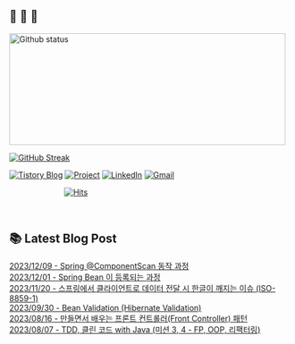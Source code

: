  ## 🐔 🐝 🐜

<div>
  
  <img width="494" height="200" alt="Github status" src="https://github-readme-stats.vercel.app/api?username=JuHyun419&count_private=true&theme=radical">
  
  [![GitHub Streak](https://github-readme-streak-stats.herokuapp.com/?user=JuHyun419&theme=dark)](https://github.com/JuHyun419)
  
</div>  

<div>
  
  [![Tistory Blog](http://img.shields.io/badge/-Tistory%20Blog-blue?style=flat&logo=Blogger&link=https://zzang9ha.tistory.com/)](https://zzang9ha.tistory.com/) 
  [![Project](http://img.shields.io/badge/-Project-ff69b4?style=flat&logo=github&link=https://github.com/YAPP-19th/Web-Team-2-Backend)](https://github.com/YAPP-19th/Web-Team-2-Backend) 
  [![LinkedIn](https://img.shields.io/badge/-LinkedIn-0077b5?style=flat-square&logo=linkedin&logoColor=white&link=https://www.linkedin.com/in/juhyun-lee-87176a19b/)](https://www.linkedin.com/in/juhyun-lee-87176a19b/)
  [![Gmail](http://img.shields.io/badge/Gmail-important?style=flat&logo=Gmail&link=mailto:zzang9haha@gmail.com)](mailto:zzang9haha@gmail.com) 

</div>

<div>
 
&nbsp;&nbsp;&nbsp;&nbsp;&nbsp;&nbsp;&nbsp;&nbsp;&nbsp;&nbsp;&nbsp;&nbsp;&nbsp;&nbsp;&nbsp;&nbsp;&nbsp;&nbsp;&nbsp;&nbsp;&nbsp;&nbsp;&nbsp;&nbsp; [![Hits](https://hits.seeyoufarm.com/api/count/incr/badge.svg?url=https%3A%2F%2Fgithub.com%2FJuHyun419&count_bg=%2379C83D&title_bg=%23555555&icon=&icon_color=%23E7E7E7&title=hits&edge_flat=false)](https://hits.seeyoufarm.com)
 
</div>
 
<br>
 
## 📚 Latest Blog Post

[2023/12/09 - Spring @ComponentScan 동작 과정](https://zzang9ha.tistory.com/453) <br/>
[2023/12/01 - Spring Bean 이 등록되는 과정](https://zzang9ha.tistory.com/452) <br/>
[2023/11/20 - 스프링에서 클라이언트로 데이터 전달 시 한글이 깨지는 이슈 (ISO-8859-1)](https://zzang9ha.tistory.com/451) <br/>
[2023/09/30 - Bean Validation (Hibernate Validation)](https://zzang9ha.tistory.com/450) <br/>
[2023/08/16 - 만들면서 배우는 프론트 컨트롤러(Front Controller) 패턴](https://zzang9ha.tistory.com/449) <br/>
[2023/08/07 - TDD, 클린 코드 with Java (미션 3, 4 - FP, OOP, 리팩터링)](https://zzang9ha.tistory.com/448) <br/>
